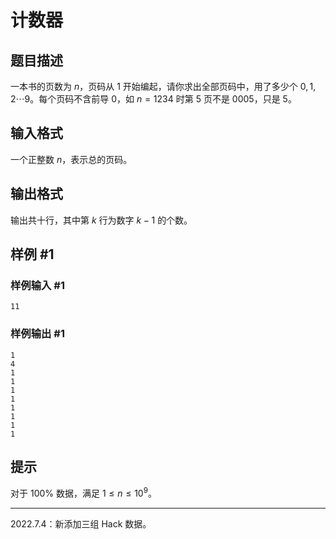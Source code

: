 # 计数器

## 题目描述

一本书的页数为 $n$，页码从 $1$ 开始编起，请你求出全部页码中，用了多少个 $0,1,2\cdots 9$。每个页码不含前导 $0$，如 $n=1234$ 时第 $5$ 页不是 $0005$，只是 $5$。


## 输入格式

一个正整数 $n$，表示总的页码。


## 输出格式

输出共十行，其中第 $k$ 行为数字 $k-1$ 的个数。


## 样例 #1

### 样例输入 #1
```
11
```

### 样例输出 #1

```
1
4
1
1
1
1
1
1
1
1
```

## 提示

对于 $100\%$ 数据，满足 $1\le n\le 10^9$。

---

$2022.7.4$：新添加三组 $\text{Hack}$ 数据。
